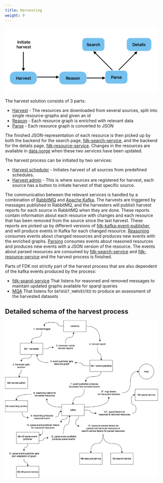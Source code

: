 ```yaml
---
title: Harvesting
weight: 9
---
```


![Simplified harvest process](simplified_process.jpg)

The harvest solution consists of 3 parts:
* [Harvest](https://informasjonsforvaltning.github.io/felles-datakatalog/harvesting/harvesters) - The resources are downloaded from several sources, split into single resource-graphs and given an id
* [Reason](https://github.com/Informasjonsforvaltning/fdk-reasoning-service) - Each resource graph is enriched with relevant data
* [Parse](https://informasjonsforvaltning.github.io/felles-datakatalog/harvesting/rdf-parse) - Each resource graph is converted to JSON

The finished JSON-representation of each resource is then picked up by both the backend for the search page, [fdk-search-service](https://github.com/Informasjonsforvaltning/fdk-search-service), and the backend for the details page, [fdk-resource-service](https://github.com/Informasjonsforvaltning/fdk-resource-service). Changes in the resources are available in [data.norge](https://data.norge.no) when these two services have been updated.

The harvest process can be initiated by two services:
* [Harvest scheduler](https://github.com/Informasjonsforvaltning/fdk-harvest-scheduler) - Initiates harvest of all sources from predefined schedules.
* [Harvest admin](https://informasjonsforvaltning.github.io/felles-datakatalog/harvesting/harvest-admin) - This is where sources are registered for harvest, each source has a button to initiate harvest of that specific source.

The communication between the relevant services is handled by a combination of [RabbitMQ](https://www.rabbitmq.com) and [Apache Kafka](https://kafka.apache.org). The harvests are triggered by messages published in RabbitMQ, and the harvesters will publish harvest reports for each source in RabbitMQ when they are done. These reports contain information about each resource with changes and each resource that has been removed from the source since the last harvest.
These reports are picked up by different versions of [fdk-kafka-event-publisher](https://github.com/Informasjonsforvaltning/fdk-kafka-event-publisher), and will produce events in Kafka for each changed resource.
[Reasoning](https://github.com/Informasjonsforvaltning/fdk-reasoning-service) consumes events about changed resources and produces new events with the enriched graphs. [Parsing]() consumes events about reasoned resources and produces new events with a JSON version of the resource. The events about parsed resources are consumed by [fdk-search-service](https://github.com/Informasjonsforvaltning/fdk-search-service) and [fdk-resource-service](https://github.com/Informasjonsforvaltning/fdk-resource-service) and the harvest process is finished.

Parts of FDK not strictly part of the harvest process that are also dependent of the kafka events produced by the process:
* [fdk-sparql-service](https://github.com/Informasjonsforvaltning/fdk-sparql-service) That listens for reasoned and removed messages to maintain updated graphs available for sparql queries
* [MQA](https://informasjonsforvaltning.github.io/felles-datakatalog/metadatakvalitet) That listens for `DATASET_HARVESTED` to produce an assessment of the harvested datasets

## Detailed schema of the harvest process

![Detailed harvest process](detailed_process.jpg)